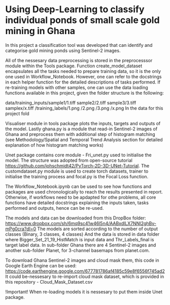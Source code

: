 # Using Deep-Learning to classify individual ponds of small scale gold mining in Ghana

In this project a classification tool was developed that can identify and categorise gold mining ponds using Sentinel-2 images. 

All of the nessesary data preprocessing is stored in the preprocesssor module within the Tools package. Function create_model_dataset encapsulates all the tasks needed to prepare training data, so it is the only one used in Workflow_Notebook. However, one can refer to the docstrings in each helper function for the detailed descriptions of tasks performed. If re-training models with other samples, one can use the data loading functions available in this project, given the folder structure is the following:

data/training_inputs/sample1/1.tiff
                     sample2/2.tiff
                     sample3/3.tiff
                     samplex/x.tiff
    /training_labels/1.png
                    /2.png
                    /3.png
                    /x.png
In the data for this project fold

Visualiser module in tools package  plots the inputs, targets and outputs of the model. Lastly ghana.py is a module that read-in Sentinel-2 images of Ghana and preprocess them with additional step of histogram matching (see Methodology/Spatial and Temporal Trend Analysis section for detailed explanation of how histogram matching works)

Unet package contains core module - Fri_unet.py used to initialise the model. The structure was adopted from open-source tutorial https://github.com/johschmidt42/PyTorch-2D-3D-UNet-Tutorial. The customdataset.py module is used to create torch datasets, trainer to initialise the training process and focal.py is the Focal Loss function. 

The Workflow_Notebook.ipynb can be used to see how functions and packages are used chronologically to reach the results presented in report. Otherwise, if workflows need to be apdapted for othe problems, all core functions have detailed docstrings explaining the inputs taken, tasks performed and outputs, hence can be re-used. 

The models and data can be downloaded from this DropBox folder:
https://www.dropbox.com/sh/6mq9sc41w46l5n4/AABxdlLX7NNI2ghBv-mPg0cra?dl=0
The models are sorted according to the number of output classes (Binary, 3 classes, 4 classes)
And the data is stored in data folder where Bigger_Set_21_19_HistMatch is input data and Thr_Labels_final is target label data. In sub-folder Ghana there are 4 Sentinel-2 images and another sub-folder Planet, for 3-channel basemaps from planet.com.

To download Ghana Sentinel-2 images and cloud mask them,  this code in Google Earth Engine can be used:
https://code.earthengine.google.com/677781786af4185c59e8f6556f745ad2
It could be-nessesary to re-import cloud mask dataset, which is provided in this repository - Cloud_Mask_Dataset.csv

!Important!
When re-loading models it is nessesary to put them inside Unet package.
